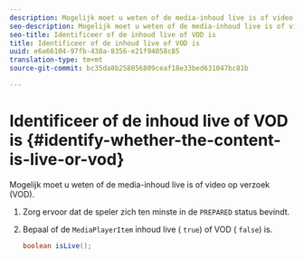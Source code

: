 ```yaml
---
description: Mogelijk moet u weten of de media-inhoud live is of video op verzoek (VOD).
seo-description: Mogelijk moet u weten of de media-inhoud live is of video op verzoek (VOD).
seo-title: Identificeer of de inhoud live of VOD is
title: Identificeer of de inhoud live of VOD is
uuid: e6a66104-97fb-438a-8356-e21f94058c85
translation-type: tm+mt
source-git-commit: bc35da8b258056809ceaf18e33bed631047bc81b

---
```



# Identificeer of de inhoud live of VOD is {#identify-whether-the-content-is-live-or-vod}

Mogelijk moet u weten of de media-inhoud live is of video op verzoek (VOD).

1. Zorg ervoor dat de speler zich ten minste in de `PREPARED` status bevindt.
1. Bepaal of de `MediaPlayerItem` inhoud live ( `true`) of VOD ( `false`) is.

   ```java
   boolean isLive();
   ```
